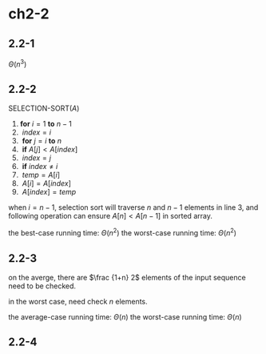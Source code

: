 # ch2-2

## 2.2-1

$\Theta(n^3)$

## 2.2-2

SELECTION-SORT($A$)

1. **for** $i = 1$ **to** $n - 1$
2. ​	$index = i$
3. ​	**for** $j = i$ **to** $n$
4. ​		**if** $A[j] < A[index]$
5. ​			$index = j$
6. ​	**if** $index \not= i$
7. ​		$temp = A[i]$
8. ​		$A[i] = A[index]$
9. ​		$A[index] = temp$

when $i = n - 1$, selection sort will traverse $n$ and $n-1$ elements in line 3, and following operation can ensure $A[n] < A[n - 1]$ in sorted array.

the best-case running time: $\Theta(n^2)$
the worst-case running time: $\Theta(n^2)$

## 2.2-3

on the averge, there are $\frac {1+n} 2$ elements of the input sequence need to be checked.

in the worst case, need check $n$ elements.

the average-case running time: $\Theta(n)$
the worst-case running time: $\Theta(n)$

## 2.2-4